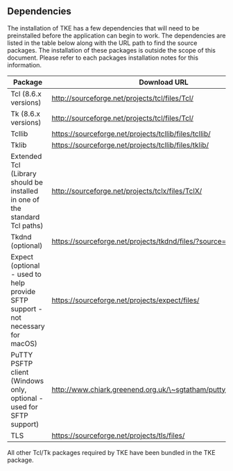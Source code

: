 ## Dependencies

The installation of TKE has a few dependencies that will need to be preinstalled before the application can begin to work.  The dependencies are listed in the table below along with the URL path to find the source packages.  The installation of these packages is outside the scope of this document.  Please refer to each packages installation notes for this information.

| Package | Download URL |
| - | - |
| Tcl (8.6.x versions) | http://sourceforge.net/projects/tcl/files/Tcl/ |
| Tk (8.6.x versions) | http://sourceforge.net/projects/tcl/files/Tcl/ |
| Tcllib | https://sourceforge.net/projects/tcllib/files/tcllib/ |
| Tklib | https://sourceforge.net/projects/tcllib/files/tklib/ |
| Extended Tcl (Library should be installed in one of the standard Tcl paths) | http://sourceforge.net/projects/tclx/files/TclX/ |
| Tkdnd (optional) | https://sourceforge.net/projects/tkdnd/files/?source=navbar |
| Expect (optional - used to help provide SFTP support - not necessary for macOS) | https://sourceforge.net/projects/expect/files/ |
| PuTTY PSFTP client (Windows only, optional - used for SFTP support) | http://www.chiark.greenend.org.uk/\~sgtatham/putty/download.html |
| TLS | https://sourceforge.net/projects/tls/files/ |

All other Tcl/Tk packages required by TKE have been bundled in the TKE package.